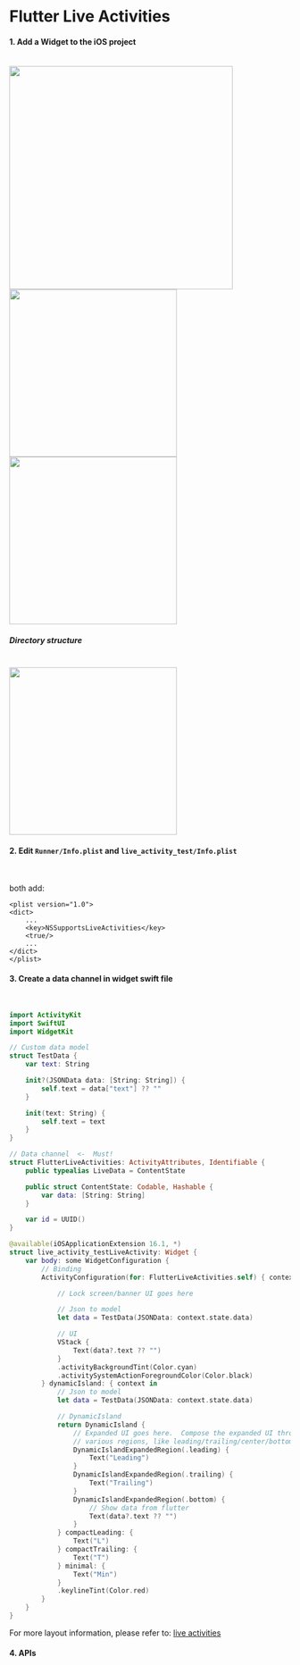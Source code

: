 # Flutter Live Activities

#### 1. Add a Widget to the iOS project
<br/>

<img src="https://raw.githubusercontent.com/fluttercandies/flutter_live_activities/main/pre/new.png" height=400>

<img src="https://raw.githubusercontent.com/fluttercandies/flutter_live_activities/main/pre/we.png" height=300>

<img src="https://raw.githubusercontent.com/fluttercandies/flutter_live_activities/main/pre/config.png" height=300> 

<br/>

##### Directory structure

<br/>

<img src="https://raw.githubusercontent.com/fluttercandies/flutter_live_activities/main/pre/finish.png" height=300>

<br/>

#### 2. Edit `Runner/Info.plist` and `live_activity_test/Info.plist`

<br/>

both add:
```plist
<plist version="1.0">
<dict>
    ...
	<key>NSSupportsLiveActivities</key>
	<true/>
    ...
</dict>
</plist>
```

#### 3. Create a data channel in widget swift file

<br/>

```swift
import ActivityKit
import SwiftUI
import WidgetKit

// Custom data model
struct TestData {
    var text: String

    init?(JSONData data: [String: String]) {
        self.text = data["text"] ?? ""
    }

    init(text: String) {
        self.text = text
    }
}

// Data channel  <-  Must!
struct FlutterLiveActivities: ActivityAttributes, Identifiable {
    public typealias LiveData = ContentState

    public struct ContentState: Codable, Hashable {
        var data: [String: String]
    }

    var id = UUID()
}

@available(iOSApplicationExtension 16.1, *)
struct live_activity_testLiveActivity: Widget {
    var body: some WidgetConfiguration {
        // Binding
        ActivityConfiguration(for: FlutterLiveActivities.self) { context in

            // Lock screen/banner UI goes here

            // Json to model
            let data = TestData(JSONData: context.state.data)

            // UI
            VStack {
                Text(data?.text ?? "")
            }
            .activityBackgroundTint(Color.cyan)
            .activitySystemActionForegroundColor(Color.black)
        } dynamicIsland: { context in
            // Json to model
            let data = TestData(JSONData: context.state.data)

            // DynamicIsland
            return DynamicIsland {
                // Expanded UI goes here.  Compose the expanded UI through
                // various regions, like leading/trailing/center/bottom
                DynamicIslandExpandedRegion(.leading) {
                    Text("Leading")
                }
                DynamicIslandExpandedRegion(.trailing) {
                    Text("Trailing")
                }
                DynamicIslandExpandedRegion(.bottom) {
                    // Show data from flutter
                    Text(data?.text ?? "")
                }
            } compactLeading: {
                Text("L")
            } compactTrailing: {
                Text("T")
            } minimal: {
                Text("Min")
            }
            .keylineTint(Color.red)
        }
    }
}
```

For more layout information, please refer to: [live activities](https://developer.apple.com/documentation/activitykit/displaying-live-data-with-live-activities)

#### 4. APIs

<br/>